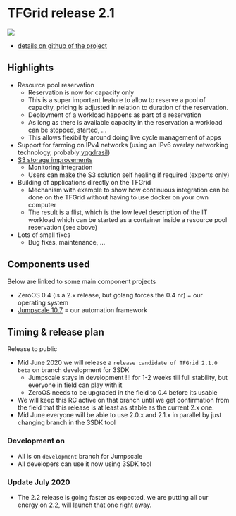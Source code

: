 # TFGrid release 2.1

![](img/releasenotes.png)

- [details on github of the project](https://github.com/orgs/threefoldtech/projects/93)

## Highlights

- Resource pool reservation
    - Reservation is now for capacity only
    - This is a super important feature to allow to reserve a pool of capacity, pricing is adjusted in relation to duration of the reservation.
    - Deployment of a workload happens as part of a reservation
    - As long as there is available capacity in the reservation a workload can be stopped, started, ...
    - This allows flexibility around doing live cycle management of apps
- Support for farming on IPv4 networks (using an IPv6 overlay networking technology, probably [yggdrasil](https://yggdrasil-network.github.io/))
- [S3 storage improvements](https://github.com/threefoldtech/home/issues/720)
    - Monitoring integration
    - Users can make the S3 solution self healing if required (experts only)
- Building of applications directly on the TFGrid
    - Mechanism with example to show how continuous integration can be done on the TFGrid without having to use docker on your own computer
    - The result is a flist, which is the low level description of the IT workload which can be started as a container inside a resource pool reservation (see above)
- Lots of small fixes
    - Bug fixes, maintenance, ...


## Components used

Below are linked to some main component projects

- ZeroOS 0.4 (is a 2.x release, but golang forces the 0.4 nr) = our operating system
- [Jumpscale 10.7](https://github.com/orgs/threefoldtech/projects/91) = our automation framework

## Timing & release plan

Release to public

- Mid June 2020 we will release a ```release candidate of TFGrid 2.1.0 beta``` on branch development for 3SDK
    - Jumpscale stays in development !!! for 1-2 weeks till full stability, but everyone in field can play with it
    - ZeroOS needs to be upgraded in the field to 0.4 before its usable
- We will keep this RC active on that branch until we get confirmation from the field that this release is at least as stable as the current 2.x one.
- Mid June everyone will be able to use 2.0.x and 2.1.x in parallel by just changing branch in the 3SDK tool

### Development on 

- All is on ```development``` branch for Jumpscale
- All developers can use it now using 3SDK tool

### Update July 2020

- The 2.2 release is going faster as expected, we are putting all our energy on 2.2, will launch that one right away.

